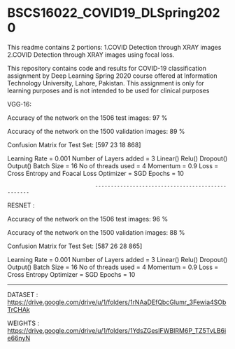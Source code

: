# BSCS16022_COVID19_DLSpring2020

This readme contains 2 portions:
1.COVID Detection through XRAY images
2.COVID Detection through XRAY images using focal loss.

This repository contains code and results for COVID-19 classification assignment by Deep Learning Spring 2020 course offered at Information Technology University, Lahore, Pakistan. This assignment is only for learning purposes and is not intended to be used for clinical purposes

VGG-16:

Accuracy of the network on the 1506 test images: 97 %

Accuracy of the network on the 1500 validation images: 89 %

Confusion Matrix for Test Set:
[597  23
 18   868]
 
Learning Rate = 0.001
Number of Layers added = 3
Linear()
Relu()
Dropout()
Output()
Batch Size = 16
No of threads used = 4
Momentum = 0.9
Loss = Cross Entropy and Foacal Loss
Optimizer = SGD
Epochs = 10

                                -------------------------------------------------

RESNET : 

Accuracy of the network on the 1506 test images: 96 % 

Accuracy of the network on the 1500 validation images: 88 %

Confusion Matrix for Test Set:
[587  26
 28   865]

Learning Rate = 0.001
Number of Layers added = 3
Linear()
Relu()
Dropout()
Output()
Batch Size = 16
No of threads used = 4
Momentum = 0.9
Loss = Cross Entropy
Optimizer = SGD
Epochs = 10

---------------------------------------------------------------------------------------------------------------------

DATASET : https://drive.google.com/drive/u/1/folders/1rNAaDEfQbcGlumr_3Fewia4SObTrCHAk

WEIGHTS : https://drive.google.com/drive/u/1/folders/1YdsZGesIFWBIRM6P_TZ5TvLB6ie66nyN
